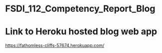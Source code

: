 # FSDI_112_Competency_Report_Blog

# Link to Heroku hosted blog web app 
https://fathomless-cliffs-57674.herokuapp.com/